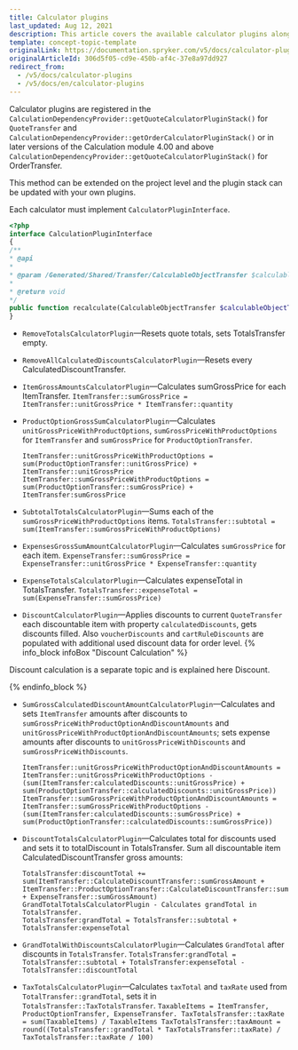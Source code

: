 ```yaml
---
title: Calculator plugins
last_updated: Aug 12, 2021
description: This article covers the available calculator plugins along with their examples.
template: concept-topic-template
originalLink: https://documentation.spryker.com/v5/docs/calculator-plugins
originalArticleId: 306d5f05-cd9e-450b-af4c-37e8a97dd927
redirect_from:
  - /v5/docs/calculator-plugins
  - /v5/docs/en/calculator-plugins
---
```


Calculator plugins are registered in the `CalculationDependencyProvider::getQuoteCalculatorPluginStack()` for `QuoteTransfer` and `CalculationDependencyProvider::getOrderCalculatorPluginStack()` or in later versions of the Calculation module 4.00 and above `CalculationDependencyProvider::getQuoteCalculatorPluginStack()` for OrderTransfer.

This method can be extended on the project level and the plugin stack can be updated with your own plugins.

Each calculator must implement `CalculatorPluginInterface`.

```php
<?php
interface CalculationPluginInterface
{
/**
* @api
*
* @param /Generated/Shared/Transfer/CalculableObjectTransfer $calculableObjectTransfer
*
* @return void
*/
public function recalculate(CalculableObjectTransfer $calculableObjectTransfer);
}
```

* `RemoveTotalsCalculatorPlugin`—Resets quote totals, sets TotalsTransfer empty.
* `RemoveAllCalculatedDiscountsCalculatorPlugin`—Resets every CalculatedDiscountTransfer.
* `ItemGrossAmountsCalculatorPlugin`—Calculates sumGrossPrice for each ItemTransfer.
`ItemTransfer::sumGrossPrice = ItemTransfer::unitGrossPrice * ItemTransfer::quantity`

* `ProductOptionGrossSumCalculatorPlugin`—Calculates `unitGrossPriceWithProductOptions`, `sumGrossPriceWithProductOptions` for `ItemTransfer` and `sumGrossPrice` for `ProductOptionTransfer`.
    ```ProductOptionTransfer::sumGrossPrice = ProductOptionTransfer::unitGrossPrice * ProductOptionTransfer::quantity
    ItemTransfer::unitGrossPriceWithProductOptions = sum(ProductOptionTransfer::unitGrossPrice) + ItemTransfer::unitGrossPrice
    ItemTransfer::sumGrossPriceWithProductOptions = sum(ProductOptionTransfer::sumGrossPrice) + ItemTransfer:sumGrossPrice
    ```

* `SubtotalTotalsCalculatorPlugin`—Sums each of the `sumGrossPriceWithProductOptions` items.
`TotalsTransfer::subtotal = sum(ItemTransfer::sumGrossPriceWithProductOptions)`

* `ExpensesGrossSumAmountCalculatorPlugin`—Calculates `sumGrossPrice` for each item.
`ExpenseTransfer::sumGrossPrice = ExpenseTransfer::unitGrossPrice * ExpenseTransfer::quantity`

* `ExpenseTotalsCalculatorPlugin`—Calculates expenseTotal in TotalsTransfer.
`TotalsTransfer::expenseTotal = sum(ExpenseTransfer::sumGrossPrice)`

* `DiscountCalculatorPlugin`—Applies discounts to current `QuoteTransfer` each discountable item with property `calculatedDiscounts`, gets discounts filled. Also `voucherDiscounts` and `cartRuleDiscounts` are populated with additional used discount data for order level.
{% info_block infoBox "Discount Calculation" %}

Discount calculation is a separate topic and is explained here Discount.

{% endinfo_block %}

* `SumGrossCalculatedDiscountAmountCalculatorPlugin`—Calculates and sets `ItemTransfer` amounts after discounts to `sumGrossPriceWithProductOptionAndDiscountAmounts` and `unitGrossPriceWithProductOptionAndDiscountAmounts`; sets expense amounts after discounts to `unitGrossPriceWithDiscounts` and `sumGrossPriceWithDiscounts`.
    ```
    ItemTransfer::unitGrossPriceWithProductOptionAndDiscountAmounts = ItemTransfer::unitGrossPriceWithProductOptions -  (sum(ItemTransfer:calculatedDiscounts::unitGrossPrice) + sum(ProductOptionTransfer::calculatedDiscounts::unitGrossPrice))
    ItemTransfer::sumGrossPriceWithProductOptionAndDiscountAmounts = ItemTransfer::sumGrossPriceWithProductOptions -  (sum(ItemTransfer:calculatedDiscounts::sumGrossPrice) + sum(ProductOptionTransfer::calculatedDiscounts::sumGrossPrice))
    ```

* `DiscountTotalsCalculatorPlugin`—Calculates total for discounts used and sets it to totalDiscount in TotalsTransfer. Sum all discountable item CalculatedDiscountTransfer gross amounts:
    ```
    TotalsTransfer:discountTotal += sum(ItemTransfer::CalculateDiscountTransfer::sumGrossAmount +
    ItemTransfer::ProductOptionTransfer::CalculateDiscountTransfer::sumGrossAmount + ExpenseTransfer::sumGrossAmount)
    GrandTotalTotalsCalculatorPlugin - Calculates grandTotal in TotalsTransfer.
    TotalsTransfer:grandTotal = TotalsTransfer::subtotal + TotalsTransfer:expenseTotal
    ```

* `GrandTotalWithDiscountsCalculatorPlugin`—Calculates `GrandTotal` after discounts in `TotalsTransfer`.
`TotalsTransfer:grandTotal = TotalsTransfer::subtotal + TotalsTransfer:expenseTotal - TotalsTransfer::discountTotal`

* `TaxTotalsCalculatorPlugin`—Calculates `taxTotal` and `taxRate` used from `TotalTransfer::grandTotal`, sets it in `TotalsTransfer::TaxTotalsTransfer`.
`TaxableItems = ItemTransfer, ProductOptionTransfer, ExpenseTransfer. TaxTotalsTransfer::taxRate = sum(TaxableItems) / TaxableItems TaxTotalsTransfer::taxAmount = round((TotalsTransfer::grandTotal * TaxTotalsTransfer::taxRate) / TaxTotalsTransfer::taxRate / 100)`
